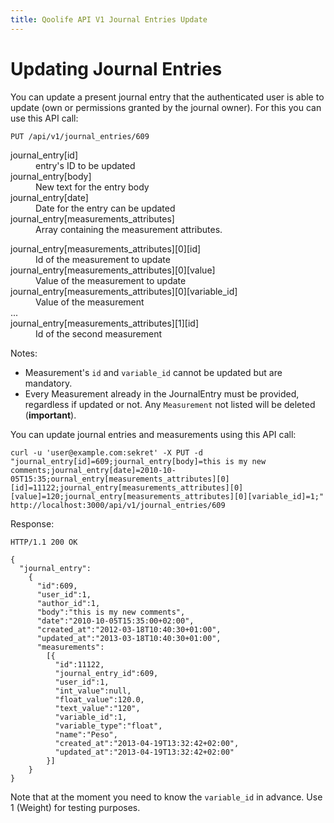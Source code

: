 ```yaml
---
title: Qoolife API V1 Journal Entries Update
---
```


# Updating Journal Entries

You can update a present journal entry that the authenticated user is able to update (own or permissions granted by the journal owner). For this you can use this API call:

    PUT /api/v1/journal_entries/609

<dl>
  <dt>journal_entry[id]</dt>
  <dd>entry's ID to be updated</dd>
  <dt>journal_entry[body]</dt>
  <dd>New text for the entry body</dd>
  <dt>journal_entry[date]</dt>
  <dd>Date for the entry can be updated</dd>
  <dt>journal_entry[measurements_attributes]</dt>
  <dd>Array containing the measurement attributes.</dd>
  <dl>
    <dt>journal_entry[measurements_attributes][0][id]</dt>
    <dd>Id of the measurement to update</dd>
    <dt>journal_entry[measurements_attributes][0][value]</dt>
    <dd>Value of the measurement to update</dd>
    <dt>journal_entry[measurements_attributes][0][variable_id]</dt>
    <dd>Value of the measurement</dd>
    ...
    <dt>journal_entry[measurements_attributes][1][id]</dt>
    <dd>Id of the second measurement</dd>
  </dl>
</dl>

Notes:

* Measurement's ``id`` and ``variable_id`` cannot be updated but are mandatory.
* Every Measurement already in the JournalEntry must be provided, regardless if updated or not. Any ``Measurement`` not listed will be deleted (**important**).

You can update journal entries and measurements using this API call:

    curl -u 'user@example.com:sekret' -X PUT -d "journal_entry[id]=609;journal_entry[body]=this is my new comments;journal_entry[date]=2010-10-05T15:35;ournal_entry[measurements_attributes][0][id]=11122;journal_entry[measurements_attributes][0][value]=120;journal_entry[measurements_attributes][0][variable_id]=1;" http://localhost:3000/api/v1/journal_entries/609


Response:

    HTTP/1.1 200 OK

    {
      "journal_entry":
        {
          "id":609,
          "user_id":1,
          "author_id":1,
          "body":"this is my new comments",
          "date":"2010-10-05T15:35:00+02:00",
          "created_at":"2012-03-18T10:40:30+01:00",
          "updated_at":"2013-03-18T10:40:30+01:00",
          "measurements":
            [{
              "id":11122,
              "journal_entry_id":609,
              "user_id":1,
              "int_value":null,
              "float_value":120.0,
              "text_value":"120",
              "variable_id":1,
              "variable_type":"float",
              "name":"Peso",
              "created_at":"2013-04-19T13:32:42+02:00",
              "updated_at":"2013-04-19T13:32:42+02:00"
            }]
        }
    }

Note that at the moment you need to know the ``variable_id`` in advance. Use 1 (Weight) for testing purposes.
